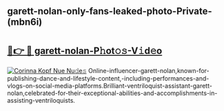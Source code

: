 ## garett-nolan-only-fans​-leaked-photo​-Private-(mbn6i)


# <h2><a href="https://mediaupload.pro?title=garett-nolan&ref=git">🔗👉 🔴 garett-nolan-P𝚑ot𝚘𝚜-V𝚒d𝚎o</a></h2>

[![Corinna Kopf Nue Nu𝚍e𝚜](https://i.imgur.com/0qMVB7G.gif)](https://mediaupload.pro?title=garett-nolan&ref=git)
Online-influencer-garett-nolan,known-for-publishing-dance-and-lifestyle-content,-including-performances-and-vlogs-on-social-media-platforms.Brilliant-ventriloquist-assistant-garett-nolan,celebrated-for-their-exceptional-abilities-and-accomplishments-in-assisting-ventriloquists.  
